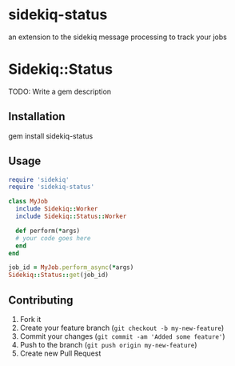 sidekiq-status
==============

an extension to the sidekiq message processing to track your jobs

# Sidekiq::Status

TODO: Write a gem description

## Installation

gem install sidekiq-status

## Usage

``` ruby
require 'sidekiq'
require 'sidekiq-status'

class MyJob
  include Sidekiq::Worker
  include Sidekiq::Status::Worker

  def perform(*args)
  # your code goes here
  end
end

job_id = MyJob.perform_async(*args)
Sidekiq::Status::get(job_id)
```

## Contributing

1. Fork it
2. Create your feature branch (`git checkout -b my-new-feature`)
3. Commit your changes (`git commit -am 'Added some feature'`)
4. Push to the branch (`git push origin my-new-feature`)
5. Create new Pull Request
